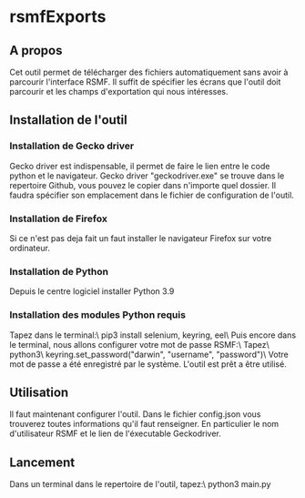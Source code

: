 # rsmfExports

## A propos
Cet outil permet de télécharger des fichiers automatiquement sans avoir à parcourir l'interface RSMF. 
Il suffit de spécifier les écrans que l'outil doit parcourir et les champs d'exportation qui nous intéresses.

## Installation de l'outil
### Installation de Gecko driver
Gecko driver est indispensable, il permet de faire le lien entre le code python et le navigateur.
Gecko driver "geckodriver.exe" se trouve dans le repertoire Github, vous pouvez le copier dans n'importe quel dossier. Il faudra spécifier son emplacement dans le fichier de configuration de l'outil.

### Installation de Firefox
Si ce n'est pas deja fait un faut installer le navigateur Firefox sur votre ordinateur.

### Installation de Python
Depuis le centre logiciel installer Python 3.9

### Installation des modules Python requis
Tapez dans le terminal:\\
pip3 install selenium, keyring, eel\\
Puis encore dans le terminal, nous allons configurer votre mot de passe RSMF:\\
Tapez\\
python3\\
keyring.set_password("darwin", "username", "password")\\
Votre mot de passe a été enregistré par le système.
L'outil est prêt a être utilisé.

## Utilisation
Il faut maintenant configurer l'outil.
Dans le fichier config.json vous trouverez toutes informations qu'il faut renseigner. En particulier le nom d'utilisateur RSMF et le lien de l'éxecutable Geckodriver.

## Lancement
Dans un terminal dans le repertoire de l'outil, tapez:\\
python3 main.py
